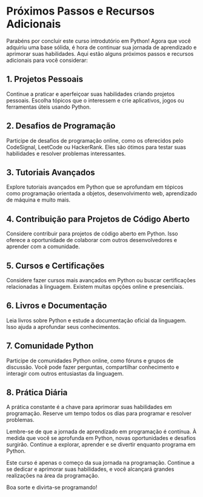 # Próximos Passos e Recursos Adicionais

Parabéns por concluir este curso introdutório em Python! Agora que você adquiriu uma base sólida, é hora de continuar sua jornada de aprendizado e aprimorar suas habilidades. Aqui estão alguns próximos passos e recursos adicionais para você considerar:

## 1. Projetos Pessoais

Continue a praticar e aperfeiçoar suas habilidades criando projetos pessoais. Escolha tópicos que o interessem e crie aplicativos, jogos ou ferramentas úteis usando Python.

## 2. Desafios de Programação

Participe de desafios de programação online, como os oferecidos pelo CodeSignal, LeetCode ou HackerRank. Eles são ótimos para testar suas habilidades e resolver problemas interessantes.

## 3. Tutoriais Avançados

Explore tutoriais avançados em Python que se aprofundam em tópicos como programação orientada a objetos, desenvolvimento web, aprendizado de máquina e muito mais.

## 4. Contribuição para Projetos de Código Aberto

Considere contribuir para projetos de código aberto em Python. Isso oferece a oportunidade de colaborar com outros desenvolvedores e aprender com a comunidade.

## 5. Cursos e Certificações

Considere fazer cursos mais avançados em Python ou buscar certificações relacionadas à linguagem. Existem muitas opções online e presenciais.

## 6. Livros e Documentação

Leia livros sobre Python e estude a documentação oficial da linguagem. Isso ajuda a aprofundar seus conhecimentos.

## 7. Comunidade Python

Participe de comunidades Python online, como fóruns e grupos de discussão. Você pode fazer perguntas, compartilhar conhecimento e interagir com outros entusiastas da linguagem.

## 8. Prática Diária

A prática constante é a chave para aprimorar suas habilidades em programação. Reserve um tempo todos os dias para programar e resolver problemas.

Lembre-se de que a jornada de aprendizado em programação é contínua. À medida que você se aprofunda em Python, novas oportunidades e desafios surgirão. Continue a explorar, aprender e se divertir enquanto programa em Python.

Este curso é apenas o começo da sua jornada na programação. Continue a se dedicar e aprimorar suas habilidades, e você alcançará grandes realizações na área da programação.

Boa sorte e divirta-se programando!
